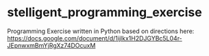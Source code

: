 # stelligent_programming_exercise
Programming Exercise written in Python based on directions here: https://docs.google.com/document/d/1ijlkx1H2DJGYBc5L04r-JEpnwxmBmYjRgXz74DOcuxM
